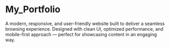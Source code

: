# My_Portfolio
A modern, responsive, and user-friendly website built to deliver a seamless browsing experience. Designed with clean UI, optimized performance, and mobile-first approach — perfect for showcasing content in an engaging way.
